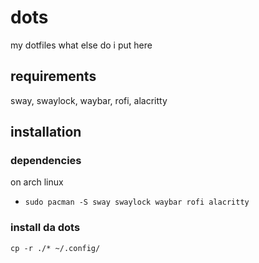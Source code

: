 # dots
my dotfiles
what else do i put here 


## requirements
sway, swaylock, waybar, rofi, alacritty
## installation
### dependencies
on arch linux
- `sudo pacman -S sway swaylock waybar rofi alacritty`
### install da dots
`cp -r ./* ~/.config/`
